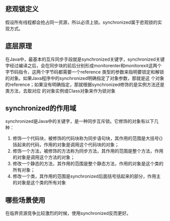 ## 悲观锁定义
假设所有线程都会抢占同一资源，所以必须上锁。synchronized属于悲观锁的实现方式。

## 底层原理
在Java中，最基本的互斥同步手段就是synchronized关键字，synchronized关键字经过编译之后，会在同步块的前后分别形成monitorenter和monitorexit这两个字节码指令，这两个字节码都需要一个reference 类型的参数来指明要锁定和解锁的对象。如果Java程序中的synchronized明确指定了对象参数，那就是这 个对象的reference；如果没有明确指定，那就根据synchronized修饰的是实例方法还是类方法，去取对应 的对象实例或Class对象来作为锁对象

## synchronized的作用域
synchronized是Java中的关键字，是一种同步互斥锁。它修饰的对象有以下几种：
1. 修饰一个代码块，被修饰的代码块称为同步语句块，其作用的范围是大括号{}括起来的代码，作用的对象是调用这个代码块的对象；
2. 修饰一个方法，被修饰的方法称为同步方法，其作用的范围是整个方法，作用的对象是调用这个方法的对象；
3. 修改一个静态的方法，其作用的范围是整个静态方法，作用的对象是这个类的所有对象；
4. 修改一个类，其作用的范围是synchronized后面括号括起来的部分，作用主的对象是这个类的所有对象


## 哪些场景使用
在临界资源竞争比较激烈的时候，使用synchronized反而更好。